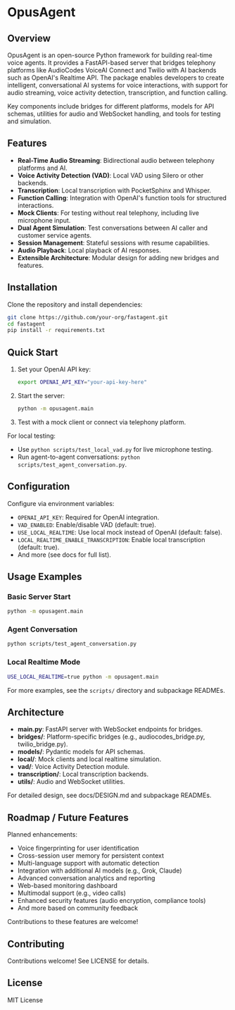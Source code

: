 # OpusAgent

## Overview

OpusAgent is an open-source Python framework for building real-time voice agents. It provides a FastAPI-based server that bridges telephony platforms like AudioCodes VoiceAI Connect and Twilio with AI backends such as OpenAI's Realtime API. The package enables developers to create intelligent, conversational AI systems for voice interactions, with support for audio streaming, voice activity detection, transcription, and function calling.

Key components include bridges for different platforms, models for API schemas, utilities for audio and WebSocket handling, and tools for testing and simulation.

## Features

- **Real-Time Audio Streaming**: Bidirectional audio between telephony platforms and AI.
- **Voice Activity Detection (VAD)**: Local VAD using Silero or other backends.
- **Transcription**: Local transcription with PocketSphinx and Whisper.
- **Function Calling**: Integration with OpenAI's function tools for structured interactions.
- **Mock Clients**: For testing without real telephony, including live microphone input.
- **Dual Agent Simulation**: Test conversations between AI caller and customer service agents.
- **Session Management**: Stateful sessions with resume capabilities.
- **Audio Playback**: Local playback of AI responses.
- **Extensible Architecture**: Modular design for adding new bridges and features.

## Installation

Clone the repository and install dependencies:

```bash
git clone https://github.com/your-org/fastagent.git
cd fastagent
pip install -r requirements.txt
```

## Quick Start

1. Set your OpenAI API key:
   ```bash
   export OPENAI_API_KEY="your-api-key-here"
   ```

2. Start the server:
   ```bash
   python -m opusagent.main
   ```

3. Test with a mock client or connect via telephony platform.

For local testing:
- Use `python scripts/test_local_vad.py` for live microphone testing.
- Run agent-to-agent conversations: `python scripts/test_agent_conversation.py`.

## Configuration

Configure via environment variables:
- `OPENAI_API_KEY`: Required for OpenAI integration.
- `VAD_ENABLED`: Enable/disable VAD (default: true).
- `USE_LOCAL_REALTIME`: Use local mock instead of OpenAI (default: false).
- `LOCAL_REALTIME_ENABLE_TRANSCRIPTION`: Enable local transcription (default: true).
- And more (see docs for full list).

## Usage Examples

### Basic Server Start
```bash
python -m opusagent.main
```

### Agent Conversation
```bash
python scripts/test_agent_conversation.py
```

### Local Realtime Mode
```bash
USE_LOCAL_REALTIME=true python -m opusagent.main
```

For more examples, see the `scripts/` directory and subpackage READMEs.

## Architecture

- **main.py**: FastAPI server with WebSocket endpoints for bridges.
- **bridges/**: Platform-specific bridges (e.g., audiocodes_bridge.py, twilio_bridge.py).
- **models/**: Pydantic models for API schemas.
- **local/**: Mock clients and local realtime simulation.
- **vad/**: Voice Activity Detection module.
- **transcription/**: Local transcription backends.
- **utils/**: Audio and WebSocket utilities.

For detailed design, see docs/DESIGN.md and subpackage READMEs.

## Roadmap / Future Features

Planned enhancements:
- Voice fingerprinting for user identification
- Cross-session user memory for persistent context
- Multi-language support with automatic detection
- Integration with additional AI models (e.g., Grok, Claude)
- Advanced conversation analytics and reporting
- Web-based monitoring dashboard
- Multimodal support (e.g., video calls)
- Enhanced security features (audio encryption, compliance tools)
- And more based on community feedback

Contributions to these features are welcome! 

## Contributing

Contributions welcome! See LICENSE for details.

## License

MIT License 